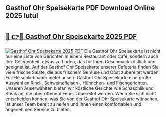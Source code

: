 ## Gasthof Ohr Speisekarte PDF Download Online 2025 Iutul

# <h2><a href="http://gcd7rui.nevu.top/?p=Gasthof+Ohr+Speisekarte">🔗 👉🔴 Gasthof Ohr Speisekarte 2025 PDF</a></h2>

[![Gasthof Ohr Speisekarte 2025 PDF](https://i.imgur.com/dBaPXMq.png)](http://gcd7rui.nevu.top/?p=Gasthof+Ohr+Speisekarte)
Die Gasthof Ohr Speisekarte ist nicht nur eine Liste von Gerichten in einem Restaurant oder Café, sondern auch Ihre Gelegenheit, etwas zu finden, das für Ihren Geschmack köstlich und geeignet ist. Auf der Gasthof Ohr Speisekarte unserer Cafeteria finden Sie viele frische Salate, die aus frischem Gemüse und Obst zubereitet werden. Für Fleischliebhaber bietet unsere Gasthof Ohr Speisekarte eine große Auswahl an Rind-, Schweinefleisch-, Hühnchen- und Fischgerichten. Unseren Auserwählten bieten wir köstliche Gerichte wie Schaschlik und Steak an, die über offenem Feuer zubereitet werden. Wenn Sie sich nicht entscheiden können, was Sie von der Gasthof Ohr Speisekarte wünschen, ist unser Team bereit zu helfen und Ihnen einen komfortablen und angenehmen Service zu bieten.

